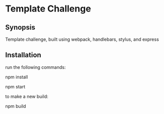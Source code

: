 # Template Challenge

## Synopsis

Template challenge, built using webpack, handlebars, stylus, and express 

## Installation

run the following commands:

npm install 

npm start

to make a new build:

npm build


